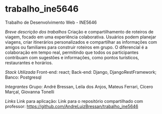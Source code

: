 # trabalho_ine5646
Trabalho de Desenvolvimento Web - INE5646

*Breve descrição dos trabalhos*
Criação e compartilhamento de roteiros de viagem, focado em uma experiência colaborativa. Usuários podem planejar viagens, criar itinerários personalizados e compartilhar as informações com amigos ou familiares para construir roteiros em grupo. O diferencial é a colaboração em tempo real, permitindo que todos os participantes contribuam com sugestões e informações, como pontos turísticos, restaurantes e horários.

*Stack Utilizada*
Front-end: react;
Back-end: Django, DjangoRestFramework;
Banco: Postgresql

*Integrantes*
Grupo:
André Bressan,
Leila dos Anjos,
Mateus Ferrari,
Cícero Marçal,
Giovanna Tonelli

*Links*
Link para aplicação: 
Link para o repositório compartilhado com professor: https://github.com/AndreLuizBressan/trabalho_ine5646